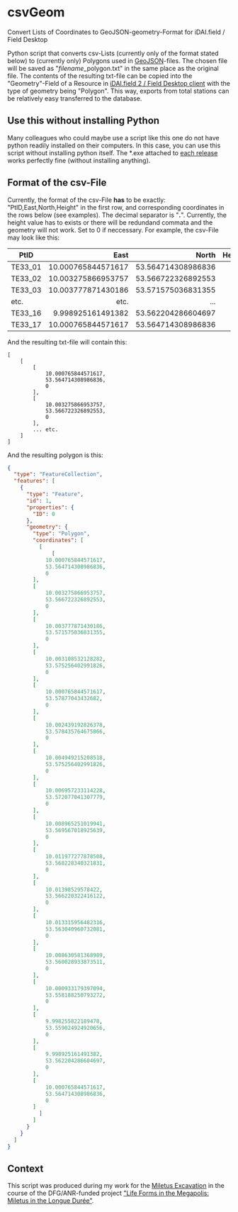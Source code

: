 # csvGeom
Convert Lists of Coordinates to GeoJSON-geometry-Format for iDAI.field / Field Desktop

Python script that converts csv-Lists (currently only of the format stated below) to (currently only) Polygons used in [GeoJSON](https://en.wikipedia.org/wiki/GeoJSON)-files. The chosen file will be saved as "*filename*_polygon.txt" in the same place as the original file. The contents of the resulting txt-file can be copied into the "Geometry"-Field of a Resource in [iDAI.field 2 / Field Desktop client](https://github.com/dainst/idai-field) with the type of geometry being "Polygon". This way, exports from total stations can be relatively easy transferred to the database. 

## Use this without installing Python

Many colleagues who could maybe use a script like this one do not have python readily installed on their computers. In this case, you can use this script without installing python itself. The *.exe attached to [each release](https://github.com/lsteinmann/csvGeom/releases) works perfectly fine (without installing anything).

## Format of the csv-File
Currently, the format of the csv-File **has** to be exactly: "PtID,East,North,Height" in the first row, and corresponding coordinates in the rows below (see examples). The decimal separator is "**.**". Currently, the height value has to exists or there will be redundand commata and the geometry will not work. Set to 0 if neccessary. For example, the csv-File may look like this: 

|PtID|East|North|Height|
|----|---:|---:|---:|
|TE33_01|10.000765844571617|53.564714308986836|0|
|TE33_02|10.003275866953757|53.566722326892553|0|
|TE33_03|10.003777871430186|53.571575036831355|0|
| etc. | etc. | ... | ... |
|TE33_16|9.998925161491382|53.562204286604697|0|
|TE33_17|10.000765844571617|53.564714308986836|0|

And the resulting txt-file will contain this: 

```
[
    [
        [
            10.000765844571617,
            53.564714308986836,
            0
        ],
        [
            10.003275866953757,
            53.566722326892553,
            0
        ],
        ... etc.
    ]
]
```

And the resulting polygon is this:

```geojson
{
  "type": "FeatureCollection",
  "features": [
    {
      "type": "Feature",
      "id": 1,
      "properties": {
        "ID": 0
      },
      "geometry": {
        "type": "Polygon",
        "coordinates": [
          [
              [
            10.000765844571617,
            53.564714308986836,
            0
        ],
        [
            10.003275866953757,
            53.566722326892553,
            0
        ],
        [
            10.003777871430186,
            53.571575036831355,
            0
        ],
        [
            10.003108532128282,
            53.575256402991826,
            0
        ],
        [
            10.000765844571617,
            53.57877043432682,
            0
        ],
        [
            10.002439192826378,
            53.578435764675866,
            0
        ],
        [
            10.004949215208518,
            53.575256402991826,
            0
        ],
        [
            10.006957233114228,
            53.572077041307779,
            0
        ],
        [
            10.008965251019941,
            53.569567018925639,
            0
        ],
        [
            10.011977277878508,
            53.568228340321831,
            0
        ],
        [
            10.01398529578422,
            53.566220322416122,
            0
        ],
        [
            10.013315956482316,
            53.563040960732081,
            0
        ],
        [
            10.008630581368989,
            53.560028933873511,
            0
        ],
        [
            10.000933179397094,
            53.558188250793272,
            0
        ],
        [
            9.998255822189478,
            53.559024924920656,
            0
        ],
        [
            9.998925161491382,
            53.562204286604697,
            0
        ],
        [
            10.000765844571617,
            53.564714308986836,
            0
        ]
          ]
        ]
      }
    }
  ]
}
```

## Context
This script was produced during my work for the [Miletus Excavation](https://www.miletgrabung.uni-hamburg.de/) in the course of the DFG/ANR-funded project ["Life Forms in the Megapolis: Miletus in the Longue Durée"](https://www.kulturwissenschaften.uni-hamburg.de/ka/forschung/lebensformen-megapolis.html). 